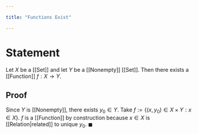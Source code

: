 ```yaml
---

title: "Functions Exist"

---
```

# Statement
Let $X$ be a [[Set]] and let $Y$ be a [[Nonempty]] [[Set]]. Then there exists a [[Function]] $f: X \to Y$.

## Proof
Since $Y$ is [[Nonempty]], there exists $y_{0} \in Y$. Take $f := \{(x, y_{0}) \in X \times Y : x \in X\}$. $f$ is a [[Function]] by construction because $x \in X$ is [[Relation|related]] to unique $y_{0}$. $\blacksquare$